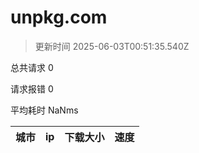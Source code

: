 
  # unpkg.com

  > 更新时间 2025-06-03T00:51:35.540Z
  
  总共请求 0

  请求报错 0

  平均耗时 NaNms

|城市|ip|下载大小|速度|
|-----|----------|---|---|

  
